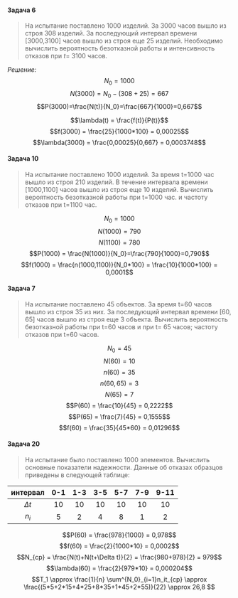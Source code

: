 #### Задача 6

>На испытание поставлено 1000 изделий. За 3000 часов вышло из строя 308 изделий. За последующий интервал времени [3000,3100] часов вышло из строя еще 25 изделий. Необходимо вычислить вероятность безотказной работы и интенсивность отказов при $t =$ 3100 часов.

*Решение:*
$$N_0 = 1000$$
$$N(3000) = N_0-(308+25) = 667$$
$$P(3000)=\frac{N(t)}{N_0}=\frac{667}{1000}=0,667$$

$$\lambda(t) = \frac{f(t)}{P(t)}$$
$$f(3000) = \frac{25}{1000*100} = 0,00025$$
$$\lambda(3000) = \frac{0,00025}{0,667} = 0,0003748$$

#### Задача 10

>На испытание поставлено 1000 изделий. За время t=1000 час вышло из строя 210 изделий. В течение интервала времени [1000,1100] часов вышло из строя еще 10 изделий. Вычислить вероятность безотказной работы при t=1000 час. и частоту отказов при t=1100 час.

$$N_0=1000$$
$$N(1000) = 790$$
$$N(1100) = 780$$
$$P(1000) = \frac{N(1000)}{N_0}=\frac{790}{1000}=0,790$$
$$f(1000) = \frac{n(1000,1100)}{N_0*100} = \frac{10}{1000*100} = 0,0001$$

#### Задача 7 

>На испытание поставлено 45 объектов. За время t=60 часов вышло из строя 35 из них. За последующий интервал времени [60, 65] часов вышло из строя еще 3 объекта. Вычислить вероятность безотказной работы при t=60 часов и при t= 65 часов; частоту отказов при t=60 часов.

$$N_0 = 45$$
$$N(60) = 10$$
$$n(60) = 35$$
$$n(60,65) = 3$$
$$N(65) = 7$$
$$P(60) = \frac{10}{45} =  0,2222$$
$$P(65) = \frac{7}{45} =  0,1555$$
$$f(60) = \frac{35}{45*60} =  0,01296$$

#### Задача 20

>На испытание было поставлено 1000 элементов. Вычислить
основные показатели надежности. Данные об отказах
образцов приведены в следующей таблице:

|  интервал  | 0-1 | 1-3 | 3-5 | 5-7 | 7-9 | 9-11 |
|:----------:|:---:|:---:|:---:|:---:|:---:|:----:|
| $\Delta t$ |  10 |  10 |  10 |  10 |  10 |  10  |
|    $n_i$   |  5  |  2  |  4  |  8  |  1  |   2  |

$$P(60) = \frac{978}{1000} = 0,978$$
$$f(60) = \frac{2}{1000*10} = 0,0002$$
$$N_{cp} = \frac{N(t)+N(t+\Delta t)}{2} = \frac{980+978}{2} = 979$$
$$\lambda(60) = \frac{2}{979*10} = 0,000204$$
$$T_1 \approx \frac{1}{n} \sum^{N_0}_{i=1}n_it_{cp} \approx \frac{(5*5+2*15+4*25+8*35+1*45+2*55)}{22} \approx 26,8 $$